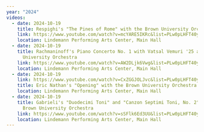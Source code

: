 ```yaml
---
year: "2024"
videos:
  - date: 2024-10-19
    title: Respighi's "The Pines of Rome" with the Brown University Orchestra
    link: https://www.youtube.com/watch?v=mcYARE5IKRc&list=PLw0pLHFT40ys1yow07evb0_3sTMCDQzI1&index=4
    location: Lindemann Performing Arts Center, Main Hall
  - date: 2024-10-19
    title: Rachmaninoff's Piano Concerto No. 1 with Vatsal Vemuri '25 and the Brown
      University Orchestra
    link: https://www.youtube.com/watch?v=AW2DLjk6Vwg&list=PLw0pLHFT40ys1yow07evb0_3sTMCDQzI1
    location: Lindemann Performing Arts Center, Main Hall
  - date: 2024-10-19
    link: https://www.youtube.com/watch?v=CxZGGJOLJvc&list=PLw0pLHFT40ys1yow07evb0_3sTMCDQzI1&index=3
    title: Eric Nathan's "Opening" with the Brown University Orchestra
    location: Lindemann Performing Arts Center, Main Hall
  - date: 2024-10-19
    title: Gabrieli's "Duodecimi Toni" and "Canzon Septimi Toni, No. 2" with the
      Brown University Orchestra
    link: https://www.youtube.com/watch?v=sSFlk6Ed3UU&list=PLw0pLHFT40ys1yow07evb0_3sTMCDQzI1&index=2
    location: Lindemann Performing Arts Center, Main Hall
---
```

